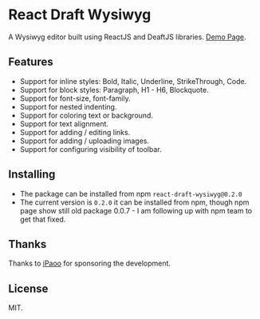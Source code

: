 # React Draft Wysiwyg

A Wysiwyg editor built using ReactJS and DeaftJS libraries.
[Demo Page](https://jpuri.github.io/react-draft-wysiwyg).

## Features
- Support for inline styles: Bold, Italic, Underline, StrikeThrough, Code.
- Support for block styles: Paragraph, H1 - H6, Blockquote.
- Support for font-size, font-family.
- Support for nested indenting.
- Support for coloring text or background.
- Support for text alignment.
- Support for adding / editing links.
- Support for adding / uploading images.
- Support for configuring visibility of toolbar.

## Installing
- The package can be installed from npm `react-draft-wysiwyg@0.2.0`
- The current version is `0.2.0` it can be installed from npm, though npm page show still old package 0.0.7 - I am following up with npm team to get that fixed.

## Thanks
Thanks to [iPaoo](http://www.ipaoo.com/) for sponsoring the development.

## License
MIT.
